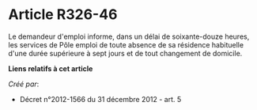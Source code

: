 # Article R326-46

Le demandeur d'emploi informe, dans un délai de soixante-douze heures, les services de Pôle emploi de toute absence de sa
résidence habituelle d'une durée supérieure à sept jours et de tout changement de domicile.

**Liens relatifs à cet article**

_Créé par_:

  - Décret n°2012-1566 du 31 décembre 2012 - art. 5
